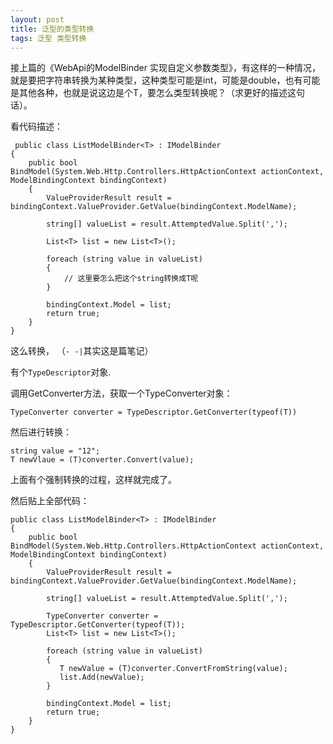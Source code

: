 ```yaml
---
layout: post
title: 泛型的类型转换
tags: 泛型 类型转换
---
```


接上篇的《WebApi的ModelBinder 实现自定义参数类型》，有这样的一种情况，就是要把字符串转换为某种类型，这种类型可能是int，可能是double，也有可能是其他各种，也就是说这边是个T，要怎么类型转换呢？（求更好的描述这句话）。

看代码描述：

	 public class ListModelBinder<T> : IModelBinder
    {
        public bool BindModel(System.Web.Http.Controllers.HttpActionContext actionContext, ModelBindingContext bindingContext)
        {
            ValueProviderResult result = bindingContext.ValueProvider.GetValue(bindingContext.ModelName);

            string[] valueList = result.AttemptedValue.Split(',');

            List<T> list = new List<T>();

            foreach (string value in valueList)
            {
				// 这里要怎么把这个string转换成T呢
            }

            bindingContext.Model = list;
            return true;
        }
    }


这么转换， （`- -|`其实这是篇笔记）

有个`TypeDescriptor`对象.

调用GetConverter方法，获取一个TypeConverter对象：

	TypeConverter converter = TypeDescriptor.GetConverter(typeof(T))

然后进行转换：

	string value = "12";
	T newVlaue = (T)converter.Convert(value);

上面有个强制转换的过程，这样就完成了。

然后贴上全部代码：

	public class ListModelBinder<T> : IModelBinder
    {
        public bool BindModel(System.Web.Http.Controllers.HttpActionContext actionContext, ModelBindingContext bindingContext)
        {
            ValueProviderResult result = bindingContext.ValueProvider.GetValue(bindingContext.ModelName);

            string[] valueList = result.AttemptedValue.Split(',');

            TypeConverter converter = TypeDescriptor.GetConverter(typeof(T));
            List<T> list = new List<T>();

            foreach (string value in valueList)
            {
               T newValue = (T)converter.ConvertFromString(value);
               list.Add(newValue);
            }

            bindingContext.Model = list;
            return true;
        }
    }
	